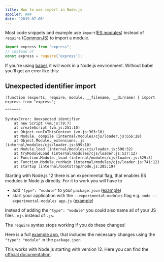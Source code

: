 ```yaml
---
title: How to use import in Node.js
spoiler: ###
date: '2019-07-06'
---
```


Most code snippets and example use `import`([ES modules](https://developer.mozilla.org/en/docs/Web/JavaScript/Reference/Statements/import)) instead of `require` ([CommonJS](http://www.commonjs.org/specs/modules/1.0/)) to import a module.

```javascript
import express from "express";
// instead of
const express = require('express');
```

If you're using [babel](https://babeljs.io/), it will work in a Node.js environment. Without babel you'll get an error like this:

## Unexpected identifier import
```
(function (exports, require, module, __filename, __dirname) { import express from "express";
                                                                     ^^^^^^^

SyntaxError: Unexpected identifier
    at new Script (vm.js:79:7)
    at createScript (vm.js:251:10)
    at Object.runInThisContext (vm.js:303:10)
    at Module._compile (internal/modules/cjs/loader.js:656:28)
    at Object.Module._extensions..js (internal/modules/cjs/loader.js:699:10)
    at Module.load (internal/modules/cjs/loader.js:598:32)
    at tryModuleLoad (internal/modules/cjs/loader.js:537:12)
    at Function.Module._load (internal/modules/cjs/loader.js:529:3)
    at Function.Module.runMain (internal/modules/cjs/loader.js:741:12)
    at startup (internal/bootstrap/node.js:285:19)
```

Starting with Node.js 12 there is an experimental flag, that enables ES modules in Node.js directly. For it to work you will have to 

+ add `"type": "module"` to your `package.json` ([example](https://github.com/codesnacks/use-import-in-nodejs/blob/master/package.json#L6))
+ start your application with the `--experimental-modules` flag e.g. `node --experimental-modules app.js` ([example](https://github.com/codesnacks/use-import-in-nodejs/blob/master/package.json#L8))

Instead of adding the `"type": "module"` you could also name all of your JS files `.mjs` instead of `.js`.

The `require` syntax stops working if you do these changes!

Here is a full [example app](https://github.com/codesnacks/use-import-in-nodejs), that includes the necessary changes using the `"type": "module"`  in the `package.json`

This works with Node.js starting with version 12. Here you can find the [official documentation](https://nodejs.org/api/esm.html#esm_ecmascript_modules).